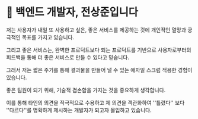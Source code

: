 # 👋 백엔드 개발자, 전상준입니다

저는 사용자가 내일 또 사용하고 싶은, 좋은 서비스를 제공하는 것에 개인적인 열망과 궁극적인 목표를 가지고 있습니다.

그리고 좋은 서비스는, 완벽한 프로덕트보다 되는 프로덕트를 기반으로 사용자로부터의 피드백을 통해 더 좋은 서비스로 만들 수 있다고 믿습니다.

그래서 저는 짧은 주기를 통해 결과물을 만들어 낼 수 있는 애자일 스크럼 적용한 경험이 있습니다.

좋은 팀원이 되기 위해, 기술적 겸손함을 가지는 것을 중요하게 생각합니다.

이를 통해 타인의 의견을 적극적으로 수용하고 제 의견을 객관화하여 ''틀렸다'' 보다 ''다르다''를 명확하게 제시하는 개발자가 되고자 몰입하고 있습니다.
